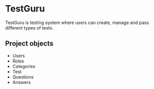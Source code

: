 # TestGuru


TestGuru is testing system where users can create, 
manage and pass different types of tests.

## Project objects

- Users
- Roles
- Categories
- Test
- Questions
- Answers

